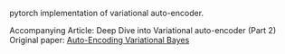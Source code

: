 pytorch implementation of variational auto-encoder.

Accompanying Article: Deep Dive into Variational auto-encoder (Part 2)
Original paper: [Auto-Encoding Variational Bayes]()

